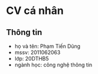 # CV cá nhân
## Thông tin
* họ và tên: Phạm Tiến Dũng
* mssv: 2011062063
* lớp: 20DTHB5
* ngành học: công nghệ thông tin